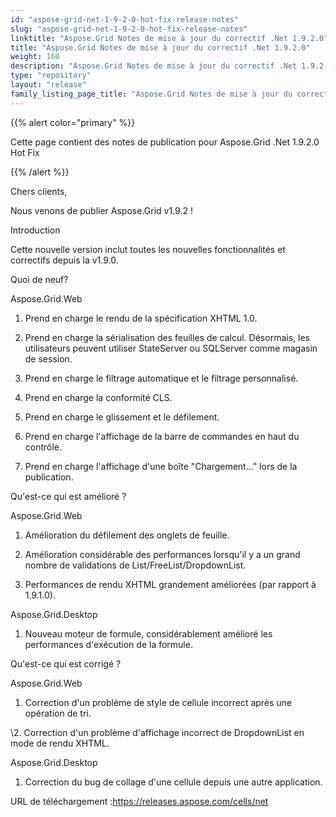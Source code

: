 ```yaml
---
id: "aspose-grid-net-1-9-2-0-hot-fix-release-notes"
slug: "aspose-grid-net-1-9-2-0-hot-fix-release-notes"
linktitle: "Aspose.Grid Notes de mise à jour du correctif .Net 1.9.2.0"
title: "Aspose.Grid Notes de mise à jour du correctif .Net 1.9.2.0"
weight: 160
description: "Aspose.Grid Notes de mise à jour du correctif .Net 1.9.2.0 – the latest updates and fixes."
type: "repository"
layout: "release"
family_listing_page_title: "Aspose.Grid Notes de mise à jour du correctif .Net 1.9.2.0"
---
```

{{% alert color="primary" %}}

Cette page contient des notes de publication pour Aspose.Grid .Net 1.9.2.0 Hot Fix

{{% /alert %}}

Chers clients,

Nous venons de publier Aspose.Grid v1.9.2 !

Introduction

Cette nouvelle version inclut toutes les nouvelles fonctionnalités et correctifs depuis la v1.9.0.

Quoi de neuf?

Aspose.Grid.Web

1. Prend en charge le rendu de la spécification XHTML 1.0.

2. Prend en charge la sérialisation des feuilles de calcul. Désormais, les utilisateurs peuvent utiliser StateServer ou SQLServer comme magasin de session.

3. Prend en charge le filtrage automatique et le filtrage personnalisé.

4. Prend en charge la conformité CLS.

5. Prend en charge le glissement et le défilement.

6. Prend en charge l'affichage de la barre de commandes en haut du contrôle.

7. Prend en charge l'affichage d'une boîte "Chargement..." lors de la publication.

Qu'est-ce qui est amélioré ?

Aspose.Grid.Web

1. Amélioration du défilement des onglets de feuille.

2. Amélioration considérable des performances lorsqu'il y a un grand nombre de validations de List/FreeList/DropdownList.

3. Performances de rendu XHTML grandement améliorées (par rapport à 1.9.1.0).

Aspose.Grid.Desktop

1. Nouveau moteur de formule, considérablement amélioré les performances d'exécution de la formule.

Qu'est-ce qui est corrigé ?

Aspose.Grid.Web

1. Correction d'un problème de style de cellule incorrect après une opération de tri.

\2. Correction d'un problème d'affichage incorrect de DropdownList en mode de rendu XHTML.

Aspose.Grid.Desktop

1. Correction du bug de collage d'une cellule depuis une autre application.

 URL de téléchargement :<https://releases.aspose.com/cells/net>
